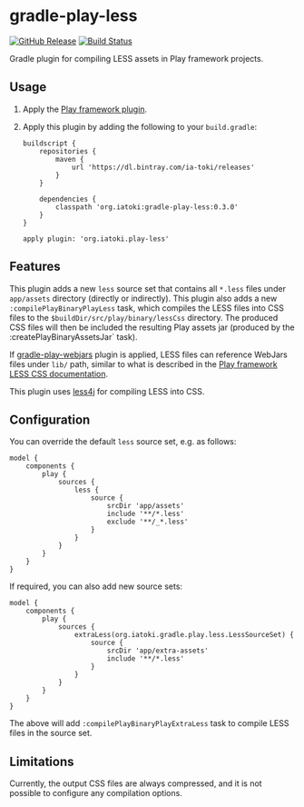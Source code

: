 # gradle-play-less

[![GitHub Release](https://img.shields.io/github/release/ia-toki/gradle-play-less.svg)](https://github.com/ia-toki/gradle-play-less)
[![Build Status](https://img.shields.io/travis/ia-toki/gradle-play-less/master.svg)](https://travis-ci.org/ia-toki/gradle-play-less)

Gradle plugin for compiling LESS assets in Play framework projects.

## Usage

1. Apply the [Play framework plugin](https://docs.gradle.org/current/userguide/play_plugin.html).
1. Apply this plugin by adding the following to your `build.gradle`:

   ```
   buildscript {
       repositories {
           maven {
               url 'https://dl.bintray.com/ia-toki/releases'
           }
       }
 
       dependencies {
           classpath 'org.iatoki:gradle-play-less:0.3.0'
       }
   }
 
   apply plugin: 'org.iatoki.play-less'
   ```
   
## Features

This plugin adds a new `less` source set that contains all `*.less` files under `app/assets` directory (directly or indirectly). This plugin also adds a new `:compilePlayBinaryPlayLess` task, which compiles the LESS files into CSS files to the `$buildDir/src/play/binary/lessCss` directory. The produced CSS files will then be included the resulting Play assets jar (produced by the :createPlayBinaryAssetsJar` task).

If [gradle-play-webjars](https://github.com/ia-toki/gradle-play-webjars) plugin is applied, LESS files can reference WebJars files under `lib/` path, similar to what is described in the [Play framework LESS CSS documentation](https://www.playframework.com/documentation/2.5.x/AssetsLess#Using-LESS-with-Bootstrap).

This plugin uses [less4j](https://github.com/SomMeri/less4j) for compiling LESS into CSS.

## Configuration

You can override the default `less` source set, e.g. as follows:

```
model {
    components {
        play {
            sources {
                less {
                    source {
                        srcDir 'app/assets'
                        include '**/*.less'
                        exclude '**/_*.less'
                    }
                }
            }
        }
    }
}
```

If required, you can also add new source sets:

```
model {
    components {
        play {
            sources {
                extraLess(org.iatoki.gradle.play.less.LessSourceSet) {
                    source {
                        srcDir 'app/extra-assets'
                        include '**/*.less'
                    }
                }
            }
        }
    }
}
```

The above will add `:compilePlayBinaryPlayExtraLess` task to compile LESS files in the source set.

## Limitations

Currently, the output CSS files are always compressed, and it is not possible to configure any compilation options.
